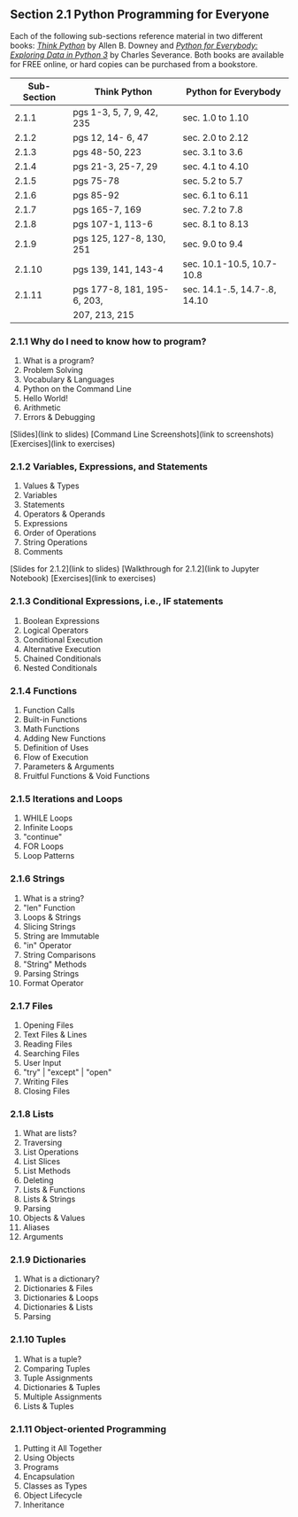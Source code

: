 
## Section 2.1 Python Programming for Everyone

Each of the following sub-sections reference material in two different books: [*Think Python*](http://greenteapress.com/thinkpython2/thinkpython2.pdf) by Allen B. Downey and [*Python for Everybody: Exploring Data in Python 3*](http://do1.dr-chuck.com/pythonlearn/EN_us/pythonlearn.pdf) by Charles Severance. Both books are available for FREE online, or hard copies can be purchased from a bookstore.

|  Sub-Section  |        Think Python        |    Python for Everybody      |
|---------------|----------------------------|------------------------------|
|    2.1.1      | pgs 1-3, 5, 7, 9, 42, 235  | sec. 1.0 to 1.10             |
|    2.1.2      | pgs 12, 14- 6, 47          | sec. 2.0 to 2.12             |
|    2.1.3      | pgs 48-50, 223             | sec. 3.1 to 3.6              |
|    2.1.4      | pgs 21-3, 25-7, 29         | sec. 4.1 to 4.10             |
|    2.1.5      | pgs 75-78                  | sec. 5.2 to 5.7              |
|    2.1.6      | pgs 85-92                  | sec. 6.1 to 6.11             |
|    2.1.7      | pgs 165-7, 169             | sec. 7.2 to 7.8              |
|    2.1.8      | pgs 107-1, 113-6           | sec. 8.1 to 8.13             |
|    2.1.9      | pgs 125, 127-8, 130, 251   | sec. 9.0 to 9.4              |
|    2.1.10     | pgs 139, 141, 143-4        | sec. 10.1-10.5, 10.7-10.8    |
|    2.1.11     | pgs 177-8, 181, 195-6, 203,| sec. 14.1-.5, 14.7-.8, 14.10 |
|               | 207, 213, 215              |                              |



### 2.1.1 Why do I need to know how to program?
	
1. What is a program?
2. Problem Solving
3. Vocabulary & Languages
4. Python on the Command Line
5. Hello World!
6. Arithmetic
7. Errors & Debugging

[Slides](link to slides)
[Command Line Screenshots](link to screenshots)
[Exercises](link to exercises)

### 2.1.2 Variables, Expressions, and Statements

1. Values & Types
2. Variables
3. Statements
4. Operators & Operands
5. Expressions
6. Order of Operations
7. String Operations
8. Comments

[Slides for 2.1.2](link to slides)
[Walkthrough for 2.1.2](link to Jupyter Notebook)
[Exercises](link to exercises)

### 2.1.3 Conditional Expressions, i.e., IF statements 

1. Boolean Expressions
2. Logical Operators
3. Conditional Execution
4. Alternative Execution
5. Chained Conditionals
6. Nested Conditionals


### 2.1.4 Functions

1. Function Calls
2. Built-in Functions
3. Math Functions
4. Adding New Functions
5. Definition of Uses
6. Flow of Execution
7. Parameters & Arguments
8. Fruitful Functions & Void Functions


### 2.1.5 Iterations and Loops

1. WHILE Loops
2. Infinite Loops
3. "continue"
4. FOR Loops
5. Loop Patterns


### 2.1.6 Strings

1. What is a string?
2. "len" Function
3. Loops & Strings
4. Slicing Strings
5. String are Immutable
6. "in" Operator
7. String Comparisons
8. "String" Methods
9. Parsing Strings
10. Format Operator


### 2.1.7 Files

1. Opening Files
2. Text Files & Lines
3. Reading Files
4. Searching Files
5. User Input
6. "try" | "except" | "open"
7. Writing Files
8. Closing Files


### 2.1.8 Lists

1. What are lists?
2. Traversing
3. List Operations
4. List Slices
5. List Methods
6. Deleting
7. Lists & Functions
8. Lists & Strings
9. Parsing
10. Objects & Values
11. Aliases
12. Arguments


### 2.1.9 Dictionaries

1. What is a dictionary?
2. Dictionaries & Files
3. Dictionaries & Loops
4. Dictionaries & Lists
5. Parsing


### 2.1.10 Tuples

1. What is a tuple?
2. Comparing Tuples
3. Tuple Assignments
4. Dictionaries & Tuples
5. Multiple Assignments
6. Lists & Tuples


### 2.1.11 Object-oriented Programming

1. Putting it All Together
2. Using Objects
3. Programs
4. Encapsulation
5. Classes as Types
6. Object Lifecycle
7. Inheritance